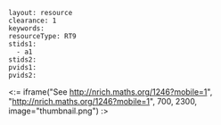 ````
layout: resource
clearance: 1
keywords:
resourceType: RT9
stids1: 
  - a1
stids2:
pvids1:
pvids2:

````

<:= iframe("See http://nrich.maths.org/1246?mobile=1", "http://nrich.maths.org/1246?mobile=1", 700, 2300, image="thumbnail.png") :>

